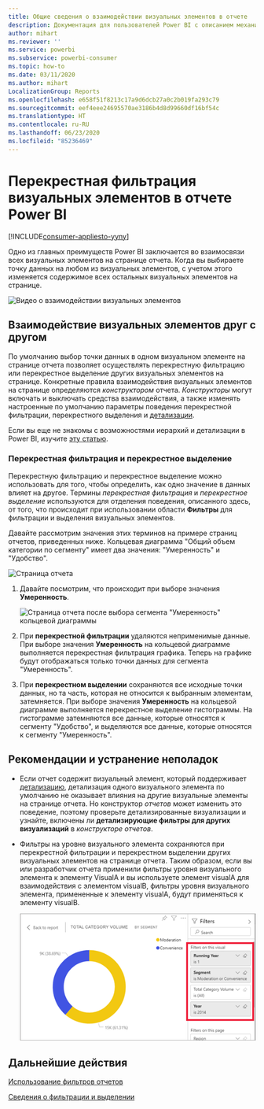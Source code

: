 ```yaml
---
title: Общие сведения о взаимодействии визуальных элементов в отчете
description: Документация для пользователей Power BI с описанием механизма взаимодействия визуальных элементов на странице отчета.
author: mihart
ms.reviewer: ''
ms.service: powerbi
ms.subservice: powerbi-consumer
ms.topic: how-to
ms.date: 03/11/2020
ms.author: mihart
LocalizationGroup: Reports
ms.openlocfilehash: e658f51f8213c17a9d6dcb27a0c2b019fa293c79
ms.sourcegitcommit: eef4eee24695570ae3186b4d8d99660df16bf54c
ms.translationtype: HT
ms.contentlocale: ru-RU
ms.lasthandoff: 06/23/2020
ms.locfileid: "85236469"
---
```

# <a name="how-visuals-cross-filter-each-other-in-a-power-bi-report"></a>Перекрестная фильтрация визуальных элементов в отчете Power BI

[!INCLUDE[consumer-appliesto-yyny](../includes/consumer-appliesto-yyny.md)]

Одно из главных преимуществ Power BI заключается во взаимосвязи всех визуальных элементов на странице отчета. Когда вы выбираете точку данных на любом из визуальных элементов, с учетом этого изменяется содержимое всех остальных визуальных элементов на странице. 

![Видео о взаимодействии визуальных элементов](media/end-user-interactions/interactions.gif)

## <a name="how-visuals-interact-with-each-other"></a>Взаимодействие визуальных элементов друг с другом

По умолчанию выбор точки данных в одном визуальном элементе на странице отчета позволяет осуществлять перекрестную фильтрацию или перекрестное выделение других визуальных элементов на странице. Конкретные правила взаимодействия визуальных элементов на странице определяются *конструктором* отчета. *Конструкторы* могут включать и выключать средства взаимодействия, а также изменять настроенные по умолчанию параметры поведения перекрестной фильтрации, перекрестного выделения и [детализации](end-user-drill.md). 

Если вы еще не знакомы с возможностями иерархий и детализации в Power BI, изучите [эту статью](end-user-drill.md). 

### <a name="cross-filtering-and-cross-highlighting"></a>Перекрестная фильтрация и перекрестное выделение

Перекрестную фильтрацию и перекрестное выделение можно использовать для того, чтобы определить, как одно значение в данных влияет на другое. Термины *перекрестная фильтрация* и *перекрестное выделение* используются для отделения поведения, описанного здесь, от того, что происходит при использовании области **Фильтры** для фильтрации и выделения визуальных элементов.  

Давайте рассмотрим значения этих терминов на примере страниц отчетов, приведенных ниже. Кольцевая диаграмма "Общий объем категории по сегменту" имеет два значения: "Умеренность" и "Удобство". 

![Страница отчета](media/end-user-interactions/power-bi-interactions-before.png)

1. Давайте посмотрим, что происходит при выборе значения **Умеренность**.

    ![Страница отчета после выбора сегмента "Умеренность" кольцевой диаграммы](media/end-user-interactions/power-bi-interactions-after.png)

2. При **перекрестной фильтрации** удаляются неприменимые данные. При выборе значения **Умеренность** на кольцевой диаграмме выполняется перекрестная фильтрация графика. Теперь на графике будут отображаться только точки данных для сегмента "Умеренность". 

3. При **перекрестном выделении** сохраняются все исходные точки данных, но та часть, которая не относится к выбранным элементам, затемняется. При выборе значения **Умеренность** на кольцевой диаграмме выполняется перекрестное выделение гистограммы. На гистограмме затемняются все данные, которые относятся к сегменту "Удобство", и выделяются все данные, которые относятся к сегменту "Умеренность". 


## <a name="considerations-and-troubleshooting"></a>Рекомендации и устранение неполадок
- Если отчет содержит визуальный элемент, который поддерживает [детализацию](end-user-drill.md), детализация одного визуального элемента по умолчанию не оказывает влияния на другие визуальные элементы на странице отчета. Но конструктор *отчетов* может изменить это поведение, поэтому проверьте детализированные визуализации и узнайте, включены ли **детализирующие фильтры для других визуализаций** в *конструкторе отчетов*.
    
- Фильтры на уровне визуального элемента сохраняются при перекрестной фильтрации и перекрестном выделении других визуальных элементов на странице отчета. Таким образом, если вы или разработчик отчета применили фильтры уровня визуального элемента к элементу VisualA и вы используете элемент visualA для взаимодействия с элементом visualB, фильтры уровня визуального элемента, примененные к элементу visualA, будут применяться к элементу visualB.

    ![Страница отчета после выбора сегмента "Умеренность" кольцевой диаграммы](media/end-user-interactions/power-bi-visual-filters.png)

## <a name="next-steps"></a>Дальнейшие действия
[Использование фильтров отчетов](../consumer/end-user-report-filter.md)


[Сведения о фильтрации и выделении](end-user-report-filter.md)
